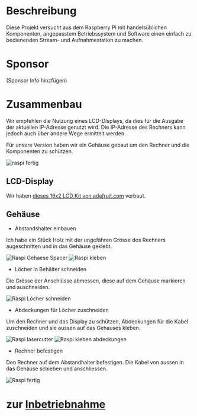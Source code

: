 # Beschreibung

Diese Projekt versucht aus dem Raspberry Pi mit handelsüblichen Komponenten,
angepasstem Betriebssystem und Software einen
einfach zu bedienenden Stream- und Aufnahmestation zu machen.

# Sponsor

(Sponsor Info hinzfügen)

# Zusammenbau

Wir empfehlen die Nutzung eines LCD-Displays, da dies für die Ausgabe der aktuellen IP-Adresse genutzt wird. Die IP-Adresse des Rechners kann jedoch auch über andere Wege ermittelt werden.

Für unsere Version haben wir ein Gehäuse gebaut um den Rechner und die Komponenten zu schützen.

![raspi fertig](../images/IMG_20150911_181422.jpg)

## LCD-Display

Wir haben [dieses 16x2 LCD Kit von adafruit.com](http://www.adafruit.com/products/1110) verbaut.

## Gehäuse

* Abstandshalter einbauen
    
Ich habe ein Stück Holz mit der ungefähren Grösse des Rechners augeschnitten und in das Gehäuse geklebt.

![Raspi Gehaese Spacer](../images/IMG_20150911_155047.jpg) 
![Raspi kleben](../images/IMG_20150911_155513.jpg)


* Löcher in Behälter schneiden
    
Die Grösse der Anschlüsse abmessen, diese auf dem Gehäuse markieren
und auschneiden.

![Raspi Löcher schneiden](../images/IMG_20150911_170557.jpg)
    
* Abdeckungen für Löcher zuschneiden

Um den Rechner und das Display zu schützen, Abdeckungen für die Kabel
zuschneiden und sie aussen auf das Gehauses kleben.

![Raspi lasercutter](../images/IMG_20150911_173845.jpg)
![Raspi kleben abdeckungen](../images/IMG_20150911_180205.jpg)

* Rechner befestigen
    
Den Rechner auf dem Abstandhalter befestigen. Die Kabel von aussen
in das Gehäuse schieben und anschliessen.

![Raspi fertig](../images/IMG_20150911_181422.jpg)

# zur [Inbetriebnahme](https://github.com/faebser/pi-stream/blob/master/docs/manual.md)



